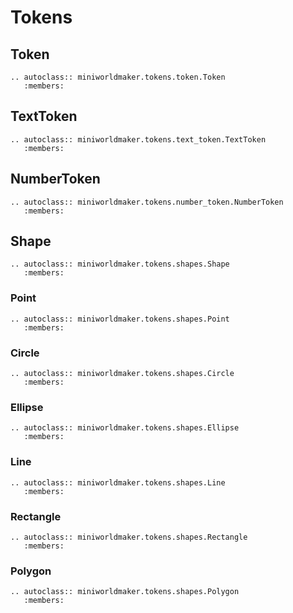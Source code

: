Tokens
======

Token
-----

```eval_rst
.. autoclass:: miniworldmaker.tokens.token.Token
   :members:
```

TextToken
---------

```eval_rst
.. autoclass:: miniworldmaker.tokens.text_token.TextToken
   :members:
```

NumberToken
-----------

```eval_rst
.. autoclass:: miniworldmaker.tokens.number_token.NumberToken
   :members:
```

Shape
-----------

```eval_rst
.. autoclass:: miniworldmaker.tokens.shapes.Shape
   :members:
```

### Point


```eval_rst
.. autoclass:: miniworldmaker.tokens.shapes.Point
   :members:
```

### Circle


```eval_rst
.. autoclass:: miniworldmaker.tokens.shapes.Circle
   :members:
```

### Ellipse


```eval_rst
.. autoclass:: miniworldmaker.tokens.shapes.Ellipse
   :members:
```

### Line


```eval_rst
.. autoclass:: miniworldmaker.tokens.shapes.Line
   :members:
```

### Rectangle


```eval_rst
.. autoclass:: miniworldmaker.tokens.shapes.Rectangle
   :members:
```

### Polygon


```eval_rst
.. autoclass:: miniworldmaker.tokens.shapes.Polygon
   :members:
```
